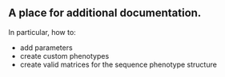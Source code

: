 ## A place for additional documentation. 

In particular, how to:
- add parameters
- create custom phenotypes
- create valid matrices for the sequence phenotype structure